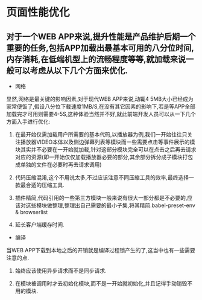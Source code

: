 # 页面性能优化

## 对于一个WEB APP来说,提升性能是产品维护后期一个重要的任务,包括APP加载出最基本可用的八分位时间,内存消耗,在低端机型上的流畅程度等等,就加载来说一般可以考虑从以下几个方面来优化.

- 网络

显然,网络是最关键的影响因素,对于现代WEB APP来说,动辄4 5MB大小已经成为家常便饭了,假设八分位下载速度1MB/S,在没有其它因素的影响下,若是等APP全部加载完才可用则需要4-5S,这种体验当然并不好,就此前端开发人员可以从一下几个方面入手进行优化:

1. 在最开始仅需加载用户所需要的基本代码,以播放器为例,我们一开始往往只关注播放器VIDEO本体以及侧边弹幕列表等模块而一些需要点击等事件展示的模块其实并不必要在一开始就加载,针对这部分模块完全可以在点击之后再去请求对应的资源(即一开始仅仅加载播放器必要的部分,其余部分拆分成子模块打包成单独的文件在必要时再去请求调用)

1. 代码压缩混淆,这个不用说太多,不过应该注意不同压缩工具的效率,最终选择一款最合适的压缩工具.

1. 插件精简,代码引用的一些第三方模块一般来说有很大一部分都是不必要的,应该对这些模块做整理,整理出自己需要的最小子集,将其精简.babel-preset-env & browserlist

1. 延长客户端缓存时间.

- 编译

当WEB APP下载到本地之后的开销就是编译过程锁产生的了,这当中也有一些需要注意的点.

1. 始终应该使用异步请求而不是同步请求.

1. 在模块被调用时才去初始化模块,而不是一开始就初始化,并且记得手动销毁不用的模块.
